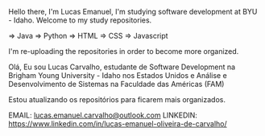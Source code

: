 Hello there,
I'm Lucas Emanuel, I'm studying software development at BYU - Idaho. Welcome to my study repositories.

⇒ Java
⇒ Python
⇒ HTML
⇒ CSS
⇒ Javascript

I'm re-uploading the repositories in order to become more organized.

Olá, 
Eu sou Lucas Carvalho, estudante de Software Development na Brigham Young University - Idaho nos Estados Unidos e Análise e Desenvolvimento de Sistemas na Faculdade das Américas (FAM)

Estou atualizando os repositórios para ficarem mais organizados.

EMAIL: lucas.emanuel.carvalho@outlook.com
LINKEDIN: https://www.linkedin.com/in/lucas-emanuel-oliveira-de-carvalho/
